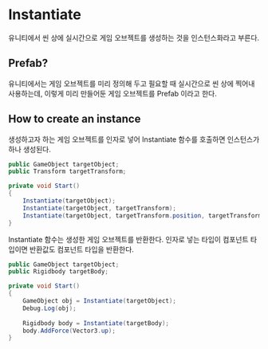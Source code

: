 # Instantiate

유니티에서 씬 상에 실시간으로 게임 오브젝트를 생성하는 것을 인스턴스화라고 부른다.

## Prefab?

유니티에서는 게임 오브젝트를 미리 정의해 두고 필요할 때 실시간으로 씬 상에 찍어내 사용하는데, 이렇게 미리 만들어둔 게임 오브젝트를 Prefab 이라고 한다.

## How to create an instance

생성하고자 하는 게임 오브젝트를 인자로 넣어 Instantiate 함수를 호출하면 인스턴스가 하나 생성된다.

```cs
public GameObject targetObject;
public Transform targetTransform;

private void Start()
{
	Instantiate(targetObject);
	Instantiate(targetObject, targetTransform);
	Instantiate(targetObject, targetTransform.position, targetTransform.rotation);
}
```

Instantiate 함수는 생성한 게임 오브젝트를 반환한다. 인자로 넣는 타입이 컴포넌트 타입이면 반환값도 컴포넌트 타입을 반환한다.

```cs
public GameObject targetObject;
public Rigidbody targetBody;

private void Start()
{
	GameObject obj = Instantiate(targetObject);
	Debug.Log(obj);
	
	Rigidbody body = Instantiate(targetBody);
	body.AddForce(Vector3.up);
}
```
